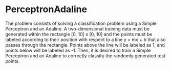 # PerceptronAdaline

The problem consists of solving a classification problem using a Simple Perceptron and an Adaline. A two-dimensional training data must be generated within the rectangle [0, 10] x [0, 10] and the points must be labeled according to their position with respect to a line y = mx + b that also passes through the rectangle. Points above the line will be labeled as 1, and points below will be labeled as -1. Then, it is desired to train a Simple Perceptron and an Adaline to correctly classify the randomly generated test points.
